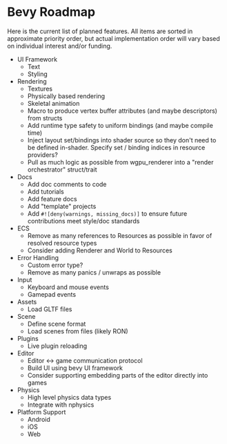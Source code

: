 # Bevy Roadmap

Here is the current list of planned features. All items are sorted in approximate priority order, but actual implementation order will vary based on individual interest and/or funding.

* UI Framework
    * Text
    * Styling
* Rendering
    * Textures
    * Physically based rendering
    * Skeletal animation
    * Macro to produce vertex buffer attributes (and maybe descriptors) from structs
    * Add runtime type safety to uniform bindings (and maybe compile time)
    * Inject layout set/bindings into shader source so they don't need to be defined in-shader. Specify set / binding indices in resource providers?
    * Pull as much logic as possible from wgpu_renderer into a "render orchestrator" struct/trait
* Docs
    * Add doc comments to code
    * Add tutorials
    * Add feature docs
    * Add "template" projects
    * Add ```#![deny(warnings, missing_docs)]``` to ensure future contributions meet style/doc standards
* ECS
    * Remove as many references to Resources as possible in favor of resolved resource types
    * Consider adding Renderer and World to Resources
* Error Handling
    * Custom error type?
    * Remove as many panics / unwraps as possible
* Input
    * Keyboard and mouse events
    * Gamepad events
* Assets
    * Load GLTF files
* Scene
    * Define scene format
    * Load scenes from files (likely RON)
* Plugins
    * Live plugin reloading
* Editor
    * Editor <-> game communication protocol
    * Build UI using bevy UI framework
    * Consider supporting embedding parts of the editor directly into games
* Physics
    * High level physics data types
    * Integrate with nphysics
* Platform Support
    * Android
    * iOS
    * Web